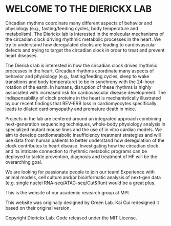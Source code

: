 
# WELCOME TO THE DIERICKX LAB


Circadian rhythms coordinate many different aspects of behavior and physiology (e.g., fasting/feeding cycles, body temperature and metabolism). The Dierickx lab is interested in the molecular mechanisms of the circadian clock driving rhythmic metabolic processes in the heart. We try to understand how deregulated clocks are leading to cardiovascular defects and trying to target the circadian clock in order to treat and prevent heart diseases.


The Dierickx lab is interested in how the circadian clock drives rhythmic processes in the heart. Circadian rhythms coordinate many aspects of behavior and physiology (e.g., fasting/feeding cycles, sleep to wake transitions and body temperature) to be in synchrony with the 24-hour rotation of the earth. In humans, disruption of these rhythms is highly associated with increased risk for cardiovascular disease development. The indispensability of clock proteins in the heart is mechanistically illustrated by our recent findings that REV-ERB loss in cardiomyocytes specifically leads to dilated cardiomyopathy and premature death in mice.


Projects in the lab are centered around an integrated approach combining next-generation sequencing techniques, whole-body physiology analysis in specialized mutant mouse lines and the use of in vitro cardiac models. We aim to develop cardiometabolic insufficiency treatment strategies and will use data from human patients to better understand how deregulation of the clock contributes to heart disease. Investigating how the circadian clock and its intricate connection to rhythmic metabolic programs can be deployed to tackle prevention, diagnosis and treatment of HF will be the overarching goal.


We are looking for passionate people to join our team! Experience with animal models, cell culture and/or bioinformatic analysis of next-gen data (e.g. single nuclei RNA-seq/ATAC-seq/Cut&Run) would be a great plus.



This is the website of our academic research group at MPI.

This website was originally designed by Green Lab. Kai Cui redesigned it based on their original version.


Copyright Dierickx Lab. Code released under the MIT License.
